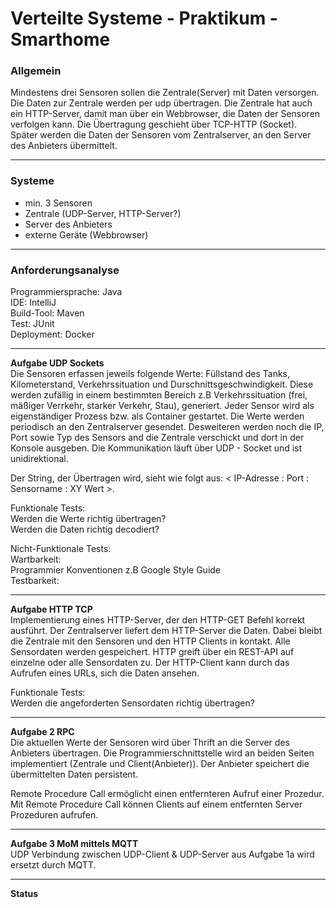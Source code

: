 # Verteilte Systeme - Praktikum - Smarthome

### Allgemein

Mindestens drei Sensoren sollen die Zentrale(Server) mit Daten versorgen.  
Die Daten zur Zentrale werden per udp übertragen.
Die Zentrale hat auch ein HTTP-Server, damit man über ein Webbrowser, die Daten der Sensoren verfolgen kann. Die Übertragung geschieht über TCP-HTTP (Socket).  
Später werden die Daten der Sensoren vom Zentralserver, an den Server des Anbieters übermittelt.  
___
### Systeme
- min. 3 Sensoren
- Zentrale (UDP-Server, HTTP-Server?)
- Server des Anbieters
- externe Geräte (Webbrowser)
___
### __Anforderungsanalyse__  

Programmiersprache: Java  
IDE: IntelliJ  
Build-Tool: Maven  
Test: JUnit  
Deployment: Docker

___
__Aufgabe UDP Sockets__  
Die Sensoren erfassen jeweils folgende Werte: Füllstand des Tanks, Kilometerstand, Verkehrssituation und Durschnittsgeschwindigkeit. Diese werden zufällig in einem bestimmten Bereich z.B Verkehrssituation (frei, mäßiger Verrkehr, starker Verkehr, Stau), generiert. Jeder Sensor wird als eigenständiger Prozess bzw. als Container gestartet. Die Werte werden periodisch an den Zentralserver gesendet. Desweiteren werden noch die IP, Port sowie Typ des Sensors and die Zentrale verschickt und dort in der Konsole ausgeben. Die Kommunikation läuft über UDP - Socket und ist unidirektional.  

Der String, der Übertragen wird, sieht wie folgt aus: < IP-Adresse : Port : Sensorname : XY Wert >.

Funktionale Tests:  
Werden die Werte richtig übertragen?  
Werden die Daten richtig decodiert?

Nicht-Funktionale Tests:  
Wartbarkeit:   
Programmier Konventionen z.B Google Style Guide  
Testbarkeit:  


___
__Aufgabe HTTP TCP__  
Implementierung eines HTTP-Server, der den HTTP-GET Befehl korrekt ausführt. Der Zentralserver liefert dem HTTP-Server die Daten. Dabei bleibt die Zentrale mit den Sensoren und den HTTP Clients in kontakt. Alle Sensordaten werden gespeichert. HTTP greift über ein REST-API auf einzelne oder alle Sensordaten zu. Der HTTP-Client kann durch das Aufrufen eines URLs, sich die Daten ansehen.

Funktionale Tests:  
Werden die angeforderten Sensordaten richtig übertragen?


___
__Aufgabe 2 RPC__  
Die aktuellen Werte der Sensoren wird über Thrift an die Server des Anbieters übertragen. Die Programmierschnittstelle wird an beiden Seiten implementiert (Zentrale und Client(Anbieter)). Der Anbieter speichert die übermittelten Daten persistent.  

Remote Procedure Call ermöglicht einen entfernteren Aufruf einer Prozedur. Mit Remote Procedure Call können Clients auf einem entfernten Server Prozeduren aufrufen.



___
__Aufgabe 3 MoM mittels MQTT__  
UDP Verbindung zwischen UDP-Client & UDP-Server aus Aufgabe 1a wird ersetzt durch MQTT. 



___

__Status__


